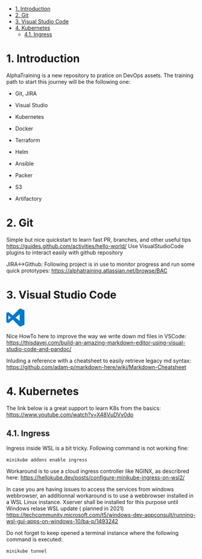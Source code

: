 

<!-- TOC -->

- [1. Introduction](#1-introduction)
- [2. Git](#2-git)
- [3. Visual Studio Code](#3-visual-studio-code)
- [4. Kubernetes](#4-kubernetes)
  - [4.1. Ingress](#41-ingress)

<!-- /TOC -->

# 1. Introduction

AlphaTraining is a new repository to pratice on DevOps assets.
The training path to start this journey will be the following one:

- Git, JIRA

- Visual Studio

- Kubernetes

- Docker

- Terraform

- Helm

- Ansible

- Packer

- S3

- Artifactory
  
# 2. Git

  Simple but nice quickstart to learn fast PR, branches, and other useful tips
  <https://guides.github.com/activities/hello-world/>
  Use VisualStudioCode plugins to interact easily with github repository

  JIRA<->Github: Following project is in use to monitor progress and run some quick prototypes:
  <https://alphatraining.atlassian.net/browse/BAC>
  
# 3. Visual Studio Code

![alt text][logo]

[logo]: ./visualstudio/vstudio48.png "VisualStudioCode"

Nice HowTo here to improve the way we write down md files in VSCode: <https://thisdavej.com/build-an-amazing-markdown-editor-using-visual-studio-code-and-pandoc/>

Inluding a reference with a cheatsheet to easily retrieve legacy md syntax:
<https://github.com/adam-p/markdown-here/wiki/Markdown-Cheatsheet>


# 4. Kubernetes

The link below is a great support to learn K8s from the basics:
https://www.youtube.com/watch?v=X48VuDVv0do

## 4.1. Ingress
Ingress inside WSL is a bit tricky. 
Following command is not working fine:

```
minikube addons enable ingress
```

Workaround is to use a cloud ingress controller like NGINX, as describred here: 
https://hellokube.dev/posts/configure-minikube-ingress-on-wsl2/

In case you are having issues to access the services from windows webbrowser, an additionnal workaround is to use a webbrowser installed in a WSL Linux instance. Xserver shall be installed for this purpose until Windows relase WSL update ( planned in 2021)
https://techcommunity.microsoft.com/t5/windows-dev-appconsult/running-wsl-gui-apps-on-windows-10/ba-p/1493242

Do not forget to keep opened a terminal instance where the following command is executed:
```
minikube tunnel
```